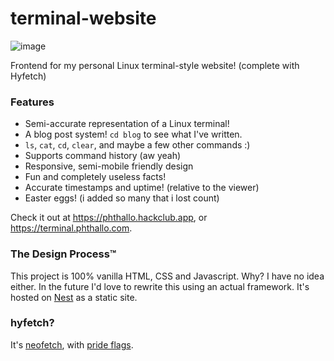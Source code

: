 # terminal-website
![image](https://github.com/phthallo/terminal-website/assets/84078890/9bca2816-4105-472c-81fd-853cdcbcf15f)

Frontend for my personal Linux terminal-style website! (complete with Hyfetch)

### Features
- Semi-accurate representation of a Linux terminal!
- A blog post system! `cd blog` to see what I've written.
- `ls`, `cat`, `cd`, `clear`, and maybe a few other commands :) 
- Supports command history (aw yeah) 
- Responsive, semi-mobile friendly design
- Fun and completely useless facts!
- Accurate timestamps and uptime! (relative to the viewer)
- Easter eggs! (i added so many that i lost count)

Check it out at https://phthallo.hackclub.app, or https://terminal.phthallo.com. 

### The Design Process™

This project is 100% vanilla HTML, CSS and Javascript. Why? I have no idea either. In the future I'd love to rewrite this using an actual framework.
It's hosted on [Nest](https://guides.hackclub.app/index.php/Main_Page) as a static site.

### hyfetch?

It's [neofetch](https://github.com/dylanaraps/neofetch), with [pride flags](https://github.com/hykilpikonna/hyfetch). 
